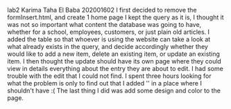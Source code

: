  lab2
 Karima Taha El Baba
 202001602
 I first decided to remove the formInsert.html, and create 1 home page
 I kept the query as it is, I thought it was not so important what content
 the database was going to have, whether for a school, employees, 
 customers, or just plain old articles.
 I added the table so that whoever is using the website can take 
 a look at what already exists in the query, and decide accordingly
 whether they would like to add a new item, delete an existing item, 
 or update an existing item.
 I then thought the update should have its own page where they could view
 in details everything about the entry they are about to edit.
 I had some trouble with the edit that I could not find.
 I spent three hours looking for what the problem is only to find out 
 that I added '' in a place where I shouldn't have :(
 The last thing I did was add some design and color to the page.